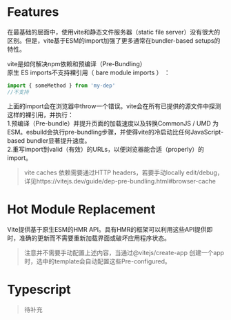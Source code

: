 # Features  
 在最基础的层面中，使用vite和静态文件服务器（static file server）没有很大的区别。但是，vite基于ESM的import加强了更多通常在bundler-based setups的特性。  

 vite是如何解决npm依赖和预编译（Pre-Bundling）  
原生 ES imports不支持裸引用（ bare module imports ） ：  
```javascript 
import { someMethod } from 'my-dep'
//不支持
```
上面的import会在浏览器中throw一个错误。vite会在所有已提供的源文件中探测这样的裸引用，并执行：  
1.预编译（Pre-bundle）并提升页面的加载速度以及转换CommonJS / UMD 为ESM。esbuild会执行pre-bundling步骤，并使得vite的冷启动比任何JavaScript-based bundler显著提升速度。  
2.重写import到valid（有效）的URLs，以便浏览器能合适（properly）的import。
> vite caches 依赖需要通过HTTP headers，若要手动locally edit/debug，详见https://vitejs.dev/guide/dep-pre-bundling.html#browser-cache  

# Hot Module Replacement  
Vite提供基于原生ESM的HMR API。具有HMR的框架可以利用这些API提供即时，准确的更新而不需要重新加载界面或破坏应用程序状态。
> 注意并不需要手动配置上述内容，当通过@vitejs/create-app 创建一个app时，选中的template会自动配置这些Pre-configured。

# Typescript  
> 待补充

